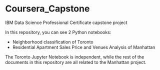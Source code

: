 # Coursera_Capstone
IBM Data Science Professional Certificate capstone project


In this repository, you can see 2 Python notebooks:
- Neighborhood classification of Toronto
- Residential Apartment Sales Price and Venues Analysis of Manhattan 

The Toronto Jupyter Notebook is independent, while the rest of the documents in this repository are all related to the Manhattan project.
